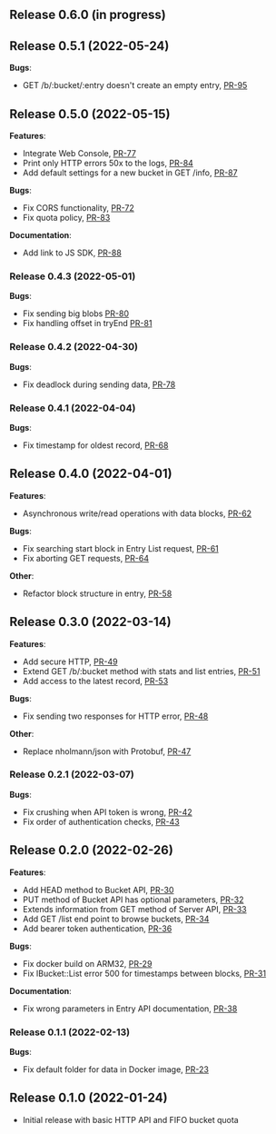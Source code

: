 ## Release 0.6.0 (in progress)

## Release 0.5.1 (2022-05-24)

**Bugs**:
* GET /b/:bucket/:entry doesn't create an empty entry, [PR-95](https://github.com/reduct-storage/reduct-storage/pull/95)
## Release 0.5.0 (2022-05-15)

**Features**:

* Integrate Web Console, [PR-77](https://github.com/reduct-storage/reduct-storage/pull/77)
* Print only HTTP errors 50x to the logs, [PR-84](https://github.com/reduct-storage/reduct-storage/issues/84)
* Add default settings for a new bucket in GET /info, [PR-87](https://github.com/reduct-storage/reduct-storage/pull/87)

**Bugs**:

* Fix CORS functionality, [PR-72](https://github.com/reduct-storage/reduct-storage/pull/72)
* Fix quota policy, [PR-83](https://github.com/reduct-storage/reduct-storage/pull/83)

**Documentation**:

* Add link to JS SDK, [PR-88](https://github.com/reduct-storage/reduct-storage/pull/88)

### Release 0.4.3 (2022-05-01)

**Bugs**:

* Fix sending big blobs [PR-80](https://github.com/reduct-storage/reduct-storage/pull/80)
* Fix handling offset in tryEnd [PR-81](https://github.com/reduct-storage/reduct-storage/pull/81)

### Release 0.4.2 (2022-04-30)

**Bugs**:

* Fix deadlock during sending data, [PR-78](https://github.com/reduct-storage/reduct-storage/pull/78)

### Release 0.4.1 (2022-04-04)

**Bugs**:

* Fix timestamp for oldest record, [PR-68](https://github.com/reduct-storage/reduct-storage/pull/68)

## Release 0.4.0 (2022-04-01)

**Features**:

* Asynchronous write/read operations with data blocks, [PR-62](https://github.com/reduct-storage/reduct-storage/pull/62)

**Bugs**:

* Fix searching start block in Entry List request, [PR-61](https://github.com/reduct-storage/reduct-storage/pull/61)
* Fix aborting GET requests, [PR-64](https://github.com/reduct-storage/reduct-storage/pull/64)

**Other**:

* Refactor block structure in entry, [PR-58](https://github.com/reduct-storage/reduct-storage/pull/58)

## Release 0.3.0 (2022-03-14)

**Features**:

* Add secure HTTP, [PR-49](https://github.com/reduct-storage/reduct-storage/pull/49)
* Extend GET /b/:bucket method with stats and list
  entries, [PR-51](https://github.com/reduct-storage/reduct-storage/pull/51)
* Add access to the latest record, [PR-53](https://github.com/reduct-storage/reduct-storage/pull/53)

**Bugs**:

* Fix sending two responses for HTTP error, [PR-48](https://github.com/reduct-storage/reduct-storage/pull/48)

**Other**:

* Replace nholmann/json with Protobuf, [PR-47](https://github.com/reduct-storage/reduct-storage/pull/47)

### Release 0.2.1 (2022-03-07)

**Bugs**:

* Fix crushing when API token is wrong, [PR-42](https://github.com/reduct-storage/reduct-storage/pull/42)
* Fix order of authentication checks, [PR-43](https://github.com/reduct-storage/reduct-storage/pull/43)

## Release 0.2.0 (2022-02-26)

**Features**:

* Add HEAD method to Bucket API, [PR-30](https://github.com/reduct-storage/reduct-storage/pull/30)
* PUT method of Bucket API has optional parameters, [PR-32](https://github.com/reduct-storage/reduct-storage/pull/32)
* Extends information from GET method of Server API, [PR-33](https://github.com/reduct-storage/reduct-storage/pull/33)
* Add GET /list end point to browse buckets, [PR-34](https://github.com/reduct-storage/reduct-storage/pull/34)
* Add bearer token authentication, [PR-36](https://github.com/reduct-storage/reduct-storage/pull/36)

**Bugs**:

* Fix docker build on ARM32, [PR-29](https://github.com/reduct-storage/reduct-storage/pull/29)
* Fix IBucket::List error 500 for timestamps between
  blocks, [PR-31](https://github.com/reduct-storage/reduct-storage/pull/31)

**Documentation**:

* Fix wrong parameters in Entry API documentation, [PR-38](https://github.com/reduct-storage/reduct-storage/pull/38)

### Release 0.1.1 (2022-02-13)

**Bugs**:

* Fix default folder for data in Docker image, [PR-23](https://github.com/reduct-storage/reduct-storage/pull/23)

## Release 0.1.0 (2022-01-24)

* Initial release with basic HTTP API and FIFO bucket quota